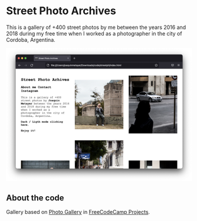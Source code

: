 # Street Photo Archives

This is a gallery of +400 street photos by me between the years 2016 and 2018 during my free time when I worked as a photographer in the city of Cordoba, Argentina.

<img src="./media/Screen Shot 2022-07-15 at 22.48.38.png"/>

## About the code

Gallery based on <a href="https://joaquinmetayer.github.io/freecodecamp/responsivewebdesing/photogallery.html">Photo Gallery</a> in <a href="https://joaquinmetayer.github.io/freecodecamp/">FreeCodeCamp Projects</a>.